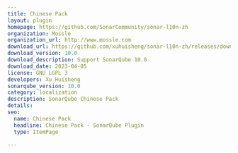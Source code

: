 ```yaml
---
title: Chinese Pack
layout: plugin
homepage: https://github.com/SonarCommunity/sonar-l10n-zh
organization: Mossle
organization_url: http://www.mossle.com
download_url: https://github.com/xuhuisheng/sonar-l10n-zh/releases/download/sonar-l10n-zh-plugin-10.0/sonar-l10n-zh-plugin-10.0.jar
download_version: 10.0
download_description: Support SonarQube 10.0
download_date: 2023-04-05
license: GNU LGPL 3
developers: Xu Huisheng
sonarqube_version: 10.0
category: localization
description: SonarQube Chinese Pack
details: 
seo:
  name: Chinese Pack
  headline: Chinese Pack - SonarQube Plugin
  type: ItemPage

---
```

